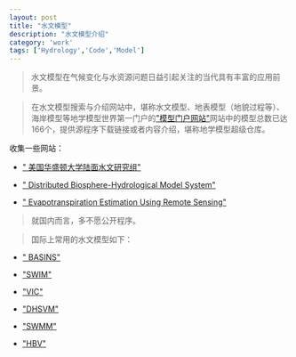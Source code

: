 ```yaml
---
layout: post
title: "水文模型"
description: "水文模型介绍"
category: 'work'
tags: ['Hydrology','Code','Model']
---
```




> 水文模型在气候变化与水资源问题日益引起关注的当代具有丰富的应用前景。


> 在水文模型搜索与介绍网站中，堪称水文模型、地表模型（地貌过程等）、海岸模型等地学模型世界第一门户的["模型门户网站"](http://csdms.colorado.edu/wiki/Model_download_portal)网站中的模型总数已达166个，提供源程序下载链接或者内容介绍，堪称地学模型超级仓库。


收集一些网站：

- [" 美国华盛顿大学陆面水文研究组"](http://www.hydro.washington.edu/SurfaceWaterGroup/models.php)

- [" Distributed Biosphere-Hydrological Model System"](http://hydro.iis.u-tokyo.ac.jp/DBH/)

- [" Evapotranspiration Estimation Using Remote Sensing"](http://www.hydro.washington.edu/forecast/rset_ca/)




> 就国内而言，多不愿公开程序。


> 国际上常用的水文模型如下：

<!--more-->


- [" BASINS"](http://water.epa.gov/scitech/datait/models/basins/index.cfm)

- ["SWIM"](http://www.pik-potsdam.de/research/climate-impacts-and-vulnerabilities/models/swim/swim-description)

- ["VIC"](http://www.hydro.washington.edu/Lettenmaier/Models/VIC/ )

- ["DHSVM"](http://www.hydro.washington.edu/Lettenmaier/Models/DHSVM/index.shtml)

- ["SWMM"](http://www.epa.gov/nrmrl/wswrd/wq/models/swmm/)


- ["HBV"](http://people.su.se/~jseib/HBV/HBV_light.html)




